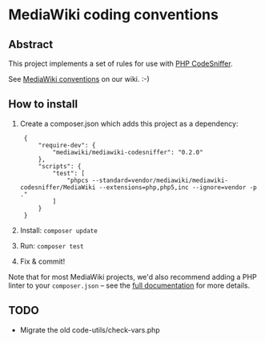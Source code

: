 # MediaWiki coding conventions #

## Abstract ##
This project implements a set of rules for use with [PHP CodeSniffer](https://pear.php.net/package/PHP_CodeSniffer).

See [MediaWiki conventions](https://www.mediawiki.org/wiki/Manual:Coding_conventions/PHP) on our wiki. :-)


## How to install ##
1. Create a composer.json which adds this project as a dependency:

		{
			"require-dev": {
				"mediawiki/mediawiki-codesniffer": "0.2.0"
			},
			"scripts": {
				"test": [
					"phpcs --standard=vendor/mediawiki/mediawiki-codesniffer/MediaWiki --extensions=php,php5,inc --ignore=vendor -p ."
				]
			}
		}

2. Install: `composer update`

3. Run: `composer test`

4. Fix & commit!

Note that for most MediaWiki projects, we'd also recommend adding a PHP linter to your `composer.json` – see the [full documentation](https://www.mediawiki.org/wiki/Continuous_integration/Entry_points#PHP) for more details.


## TODO ##
* Migrate the old code-utils/check-vars.php
